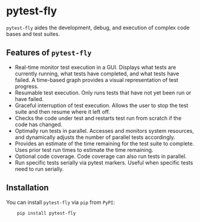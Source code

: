 # pytest-fly

`pytest-fly` aides the development, debug, and execution of complex code bases and test suites.

## Features of `pytest-fly`

- Real-time monitor test execution in a GUI. Displays what tests are currently running, what tests have completed,
and what tests have failed. A time-based graph provides a visual representation of test progress.
- Resumable test execution. Only runs tests that have not yet been run or have failed.
- Graceful interruption of test execution. Allows the user to stop the test suite and then resume where it left off.
- Checks the code under test and restarts test run from scratch if the code has changed.
- Optimally run tests in parallel. Accesses and monitors system resources, and dynamically adjusts the number of 
parallel tests accordingly.
- Provides an estimate of the time remaining for the test suite to complete. Uses prior test run times to estimate 
the time remaining.
- Optional code coverage. Code coverage can also run tests in parallel.
- Run specific tests serially via pytest markers. Useful when specific tests need to run serially.

## Installation

You can install `pytest-fly` via `pip` from `PyPI`:

```
    pip install pytest-fly
```
